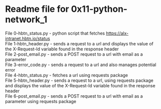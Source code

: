 # Readme file for 0x11-python-network_1
File 0-hbtn_status.py - python script that fetches https://alx-intranet.hbtn.io/status  
File 1-hbtn_header.py - sends a request to a url and displays the value of the X-Request-Id variable found in the response header  
File 2-post_email.py - sends a POST request to a url with email as a parameter  
File 3-error_code.py - sends a request to a url and also manages potential error  
File 4-hbtn_status.py - fetches a url using requests package  
File 5-hbtn_header.py - sends a request to a url, using requests package and displays the value of the X-Request-Id variable found in the response header  
File 6-post_email.py - sends a POST request to a url with email as a parameter using requests package 
